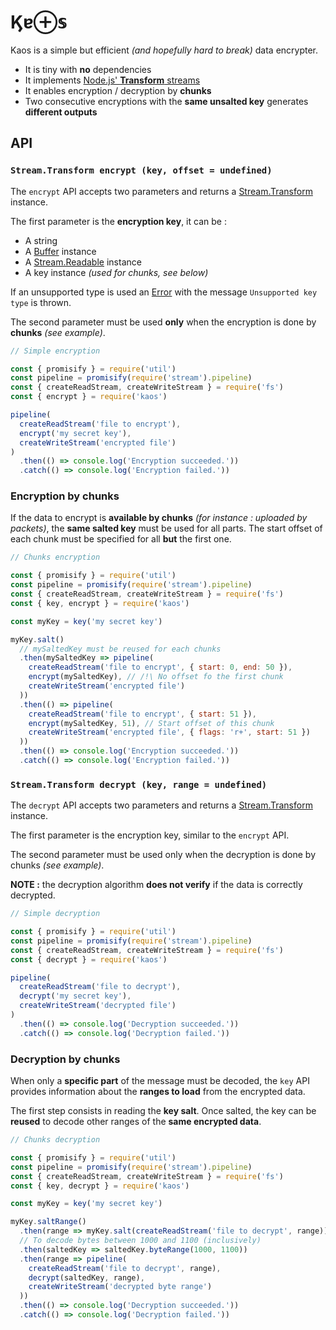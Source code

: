 # &#975;&#592;&oplus;&sopf;

Kaos is a simple but efficient *(and hopefully hard to break)* data encrypter.

* It is tiny with **no** dependencies
* It implements [Node.js' **Transform** streams](https://nodejs.org/api/stream.html#stream_class_stream_transform)
* It enables encryption / decryption by **chunks**
* Two consecutive encryptions with the **same unsalted key** generates **different outputs**

## API

### `Stream.Transform encrypt (key, offset = undefined)`

The `encrypt` API accepts two parameters and returns a [Stream.Transform](https://nodejs.org/api/stream.html#stream_class_stream_transform) instance.

The first parameter is the **encryption key**, it can be :
* A string
* A [Buffer](https://nodejs.org/api/buffer.html#buffer_class_buffer) instance
* A [Stream.Readable](https://nodejs.org/api/stream.html#stream_class_stream_readable) instance
* A key instance *(used for chunks, see below)*

If an unsupported type is used an [Error](https://developer.mozilla.org/fr/docs/Web/JavaScript/Reference/Objets_globaux/Error) with the message `Unsupported key type` is thrown.

The second parameter must be used **only** when the encryption is done by **chunks** *(see example)*.

```javascript
// Simple encryption

const { promisify } = require('util')
const pipeline = promisify(require('stream').pipeline)
const { createReadStream, createWriteStream } = require('fs')
const { encrypt } = require('kaos')

pipeline(
  createReadStream('file to encrypt'),
  encrypt('my secret key'),
  createWriteStream('encrypted file')
)
  .then(() => console.log('Encryption succeeded.'))
  .catch(() => console.log('Encryption failed.'))
```

### Encryption by chunks

If the data to encrypt is **available by chunks** *(for instance : uploaded by packets)*, the **same salted key** must be used for all parts. The start offset of each chunk must be specified for all **but** the first one.

```javascript
// Chunks encryption

const { promisify } = require('util')
const pipeline = promisify(require('stream').pipeline)
const { createReadStream, createWriteStream } = require('fs')
const { key, encrypt } = require('kaos')

const myKey = key('my secret key')

myKey.salt()
  // mySaltedKey must be reused for each chunks
  .then(mySaltedKey => pipeline(
    createReadStream('file to encrypt', { start: 0, end: 50 }),
    encrypt(mySaltedKey), // /!\ No offset fo the first chunk
    createWriteStream('encrypted file')
  ))
  .then(() => pipeline(
    createReadStream('file to encrypt', { start: 51 }),
    encrypt(mySaltedKey, 51), // Start offset of this chunk
    createWriteStream('encrypted file', { flags: 'r+', start: 51 })
  ))
  .then(() => console.log('Encryption succeeded.'))
  .catch(() => console.log('Encryption failed.'))
```

### `Stream.Transform decrypt (key, range = undefined)`

The `decrypt` API accepts two parameters and returns a [Stream.Transform](https://nodejs.org/api/stream.html#stream_class_stream_transform) instance.

The first parameter is the encryption key, similar to the `encrypt` API.

The second parameter must be used only when the decryption is done by chunks *(see example)*.

**NOTE :** the decryption algorithm **does not verify** if the data is correctly decrypted.

```javascript
// Simple decryption

const { promisify } = require('util')
const pipeline = promisify(require('stream').pipeline)
const { createReadStream, createWriteStream } = require('fs')
const { decrypt } = require('kaos')

pipeline(
  createReadStream('file to decrypt'),
  decrypt('my secret key'),
  createWriteStream('decrypted file')
)
  .then(() => console.log('Decryption succeeded.'))
  .catch(() => console.log('Decryption failed.'))
```

### Decryption by chunks

When only a **specific part** of the message must be decoded, the `key` API provides information about the **ranges to load** from the encrypted data.

The first step consists in reading the **key salt**. Once salted, the key can be **reused** to decode other ranges of the **same encrypted data**.

```javascript
// Chunks decryption

const { promisify } = require('util')
const pipeline = promisify(require('stream').pipeline)
const { createReadStream, createWriteStream } = require('fs')
const { key, decrypt } = require('kaos')

const myKey = key('my secret key')

myKey.saltRange()
  .then(range => myKey.salt(createReadStream('file to decrypt', range)))
  // To decode bytes between 1000 and 1100 (inclusively)
  .then(saltedKey => saltedKey.byteRange(1000, 1100))
  .then(range => pipeline(
    createReadStream('file to decrypt', range),
    decrypt(saltedKey, range),
    createWriteStream('decrypted byte range')
  ))
  .then(() => console.log('Decryption succeeded.'))
  .catch(() => console.log('Decryption failed.'))
```
